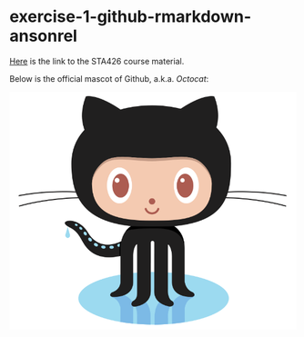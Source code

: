 

# exercise-1-github-rmarkdown-ansonrel

[Here](https://github.com/sta426hs2019/material) is the link to the STA426 course material. 

Below is the official mascot of Github, a.k.a. *Octocat*: 

![](img/Octocat.png)



